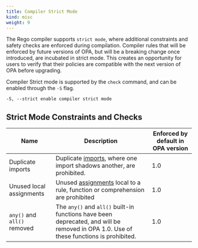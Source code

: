 ```yaml
---
title: Compiler Strict Mode
kind: misc
weight: 9
---
```


The Rego compiler supports `strict mode`, where additional constraints and safety checks are enforced during compilation.
Compiler rules that will be enforced by future versions of OPA, but will be a breaking change once introduced, are incubated in strict mode. 
This creates an opportunity for users to verify that their policies are compatible with the next version of OPA before upgrading. 

Compiler Strict mode is supported by the `check` command, and can be enabled through the `-S` flag.

```
-S, --strict enable compiler strict mode
```

## Strict Mode Constraints and Checks

Name | Description | Enforced by default in OPA version
--- | --- | ---
Duplicate imports | Duplicate [imports](../policy-language/#imports), where one import shadows another, are prohibited. | 1.0
Unused local assignments | Unused [assignments](../policy-reference/#assignment-and-equality) local to a rule, function or comprehension are prohibited | 1.0 
`any()` and `all()` removed | The `any()` and `all()` built-in functions have been deprecated, and will be removed in OPA 1.0. Use of these functions is prohibited. | 1.0